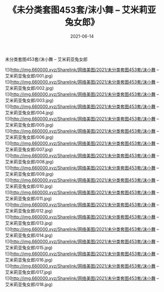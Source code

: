 ﻿---
layout: post
title:  《未分类套图453套/沫小舞 – 艾米莉亚兔女郎》
date:   2021-06-14
img: http://img.660000.xyz/Sharelink/网络美图/2021/未分类套图453套/沫小舞 – 艾米莉亚兔女郎/000.jpg
categories: [美女, 清纯, 唯美]
---

未分类套图453套/沫小舞 – 艾米莉亚兔女郎

 ![](http://img.660000.xyz/Sharelink/网络美图/2021/未分类套图453套/沫小舞 – 艾米莉亚兔女郎/001.jpg) <br>![](http://img.660000.xyz/Sharelink/网络美图/2021/未分类套图453套/沫小舞 – 艾米莉亚兔女郎/002.jpg) <br>![](http://img.660000.xyz/Sharelink/网络美图/2021/未分类套图453套/沫小舞 – 艾米莉亚兔女郎/003.jpg) <br>![](http://img.660000.xyz/Sharelink/网络美图/2021/未分类套图453套/沫小舞 – 艾米莉亚兔女郎/004.jpg) <br>![](http://img.660000.xyz/Sharelink/网络美图/2021/未分类套图453套/沫小舞 – 艾米莉亚兔女郎/005.jpg) <br>![](http://img.660000.xyz/Sharelink/网络美图/2021/未分类套图453套/沫小舞 – 艾米莉亚兔女郎/006.jpg) <br>![](http://img.660000.xyz/Sharelink/网络美图/2021/未分类套图453套/沫小舞 – 艾米莉亚兔女郎/007.jpg) <br>![](http://img.660000.xyz/Sharelink/网络美图/2021/未分类套图453套/沫小舞 – 艾米莉亚兔女郎/008.jpg) <br>![](http://img.660000.xyz/Sharelink/网络美图/2021/未分类套图453套/沫小舞 – 艾米莉亚兔女郎/009.jpg) <br>![](http://img.660000.xyz/Sharelink/网络美图/2021/未分类套图453套/沫小舞 – 艾米莉亚兔女郎/010.jpg) <br>![](http://img.660000.xyz/Sharelink/网络美图/2021/未分类套图453套/沫小舞 – 艾米莉亚兔女郎/011.jpg) <br>![](http://img.660000.xyz/Sharelink/网络美图/2021/未分类套图453套/沫小舞 – 艾米莉亚兔女郎/012.jpg) <br>![](http://img.660000.xyz/Sharelink/网络美图/2021/未分类套图453套/沫小舞 – 艾米莉亚兔女郎/013.jpg) <br>![](http://img.660000.xyz/Sharelink/网络美图/2021/未分类套图453套/沫小舞 – 艾米莉亚兔女郎/014.jpg) <br>![](http://img.660000.xyz/Sharelink/网络美图/2021/未分类套图453套/沫小舞 – 艾米莉亚兔女郎/015.jpg) <br>![](http://img.660000.xyz/Sharelink/网络美图/2021/未分类套图453套/沫小舞 – 艾米莉亚兔女郎/016.jpg) <br>![](http://img.660000.xyz/Sharelink/网络美图/2021/未分类套图453套/沫小舞 – 艾米莉亚兔女郎/017.jpg) <br>![](http://img.660000.xyz/Sharelink/网络美图/2021/未分类套图453套/沫小舞 – 艾米莉亚兔女郎/018.jpg) <br>